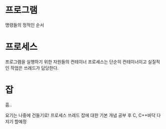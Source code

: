 # 프로그램

명령들의 정적인 순서

# 프로세스

프로그램을 실행하기 위한 자원들의 컨테이너
프로세스는 단순히 컨테이너이고 실질적인 작업은 쓰레드가 담당한다.

# 잡
흠..

요기는 나중에 건들기로!
프로세스 쓰레드 잡에 대한 기본 개념 공부 후 C, C++바닥 다지기 할예정